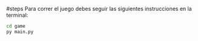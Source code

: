 #steps
Para correr el juego debes seguir las siguientes instrucciones en la terminal:
```sh
cd game
py main.py
```

